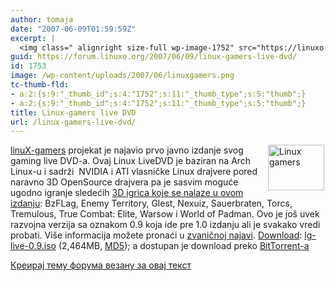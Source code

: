 ```yaml
---
author: tomaja
date: "2007-06-09T01:59:59Z"
excerpt: |
  <img class=" alignright size-full wp-image-1752" src="https://linuxo.org/wp-content/uploads/2007/06/linuxgamers.png" alt="Linux gamers" title="Linux gamers " hspace="2" width="90" height="73" align="right" /><a href="http://distrowatch.com/linuxgamers">linuX-gamers</a> projekat je najavio prvo javno izdanje svog gaming live DVD-a. Ovaj Linux LiveDVD je baziran na Arch Linux-u i sadrži&nbsp; NVIDIA i ATI vlasničke Linux drajvere pored naravno 3D OpenSource drajvera pa je sasvim moguće ugodno igranje sledećih <a href="http://live.linux-gamers.net/?s=games">3D igrica koje se nalaze u ovom izdanju</a>: BzFLag, Enemy Territory, Glest, Nexuiz, Sauerbraten, Torcs, Tremulous, True Combat: Elite, Warsow i World of Padman. Ovo je jo&scaron; uvek razvojna verzija sa oznakom 0.9 koja ide pre 1.0 izdanju ali je svakako vredi probati. Vi&scaron;e informacija možete pronaći u <a href="http://www.linux-gamers.net/modules/news/article.php?storyid=2196">zvaničnoj najavi</a>. <a href="http://live.linux-gamers.net/?s=download">Download</a>: <a href="http://www.linux-gamers.net/download/lg-live-0.9.iso">lg-live-0.9.iso</a> (2,464MB, <a href="http://www.linux-gamers.net/download/lg-live-0.9.md5">MD5</a>); a dostupan je download preko <a href="http://torrent.linuxo.net/" title="Linuxo Tracker v2 (Reloaded)">BitTorrent-a</a>&nbsp;
guid: https://forum.linuxo.org/2007/06/09/linux-gamers-live-dvd/
id: 1753
image: /wp-content/uploads/2007/06/linuxgamers.png
tc-thumb-fld:
- a:2:{s:9:"_thumb_id";s:4:"1752";s:11:"_thumb_type";s:5:"thumb";}
- a:2:{s:9:"_thumb_id";s:4:"1752";s:11:"_thumb_type";s:5:"thumb";}
title: Linux-gamers live DVD
url: /linux-gamers-live-dvd/
---
```

<img class=" alignright size-full wp-image-1752" src="https://linuxo.org/wp-content/uploads/2007/06/linuxgamers.png" alt="Linux gamers" title="Linux gamers " hspace="2" width="90" height="73" align="right" />[linuX-gamers](http://distrowatch.com/linuxgamers) projekat je najavio prvo javno izdanje svog gaming live DVD-a. Ovaj Linux LiveDVD je baziran na Arch Linux-u i sadrži&nbsp; NVIDIA i ATI vlasničke Linux drajvere pored naravno 3D OpenSource drajvera pa je sasvim moguće ugodno igranje sledećih [3D igrica koje se nalaze u ovom izdanju](http://live.linux-gamers.net/?s=games): BzFLag, Enemy Territory, Glest, Nexuiz, Sauerbraten, Torcs, Tremulous, True Combat: Elite, Warsow i World of Padman. Ovo je jo&scaron; uvek razvojna verzija sa oznakom 0.9 koja ide pre 1.0 izdanju ali je svakako vredi probati. Vi&scaron;e informacija možete pronaći u [zvaničnoj najavi](http://www.linux-gamers.net/modules/news/article.php?storyid=2196). [Download](http://live.linux-gamers.net/?s=download): [lg-live-0.9.iso](http://www.linux-gamers.net/download/lg-live-0.9.iso) (2,464MB, [MD5](http://www.linux-gamers.net/download/lg-live-0.9.md5)); a dostupan je download preko [BitTorrent-a](http://torrent.linuxo.net/ "Linuxo Tracker v2 (Reloaded)")&nbsp;  
<!--break-->

[Креирај тему форума везану за овај текст](https://linuxo.org/nova-tema-na-forumu/?se_pid=1753)